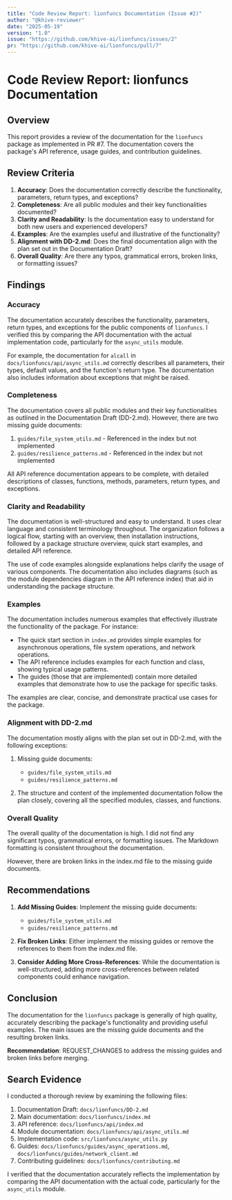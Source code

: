 ```yaml
---
title: "Code Review Report: lionfuncs Documentation (Issue #2)"
author: "@khive-reviewer"
date: "2025-05-19"
version: "1.0"
issue: "https://github.com/khive-ai/lionfuncs/issues/2"
pr: "https://github.com/khive-ai/lionfuncs/pull/7"
---
```


# Code Review Report: lionfuncs Documentation

## Overview

This report provides a review of the documentation for the `lionfuncs` package
as implemented in PR #7. The documentation covers the package's API reference,
usage guides, and contribution guidelines.

## Review Criteria

1. **Accuracy**: Does the documentation correctly describe the functionality,
   parameters, return types, and exceptions?
2. **Completeness**: Are all public modules and their key functionalities
   documented?
3. **Clarity and Readability**: Is the documentation easy to understand for both
   new users and experienced developers?
4. **Examples**: Are the examples useful and illustrative of the functionality?
5. **Alignment with DD-2.md**: Does the final documentation align with the plan
   set out in the Documentation Draft?
6. **Overall Quality**: Are there any typos, grammatical errors, broken links,
   or formatting issues?

## Findings

### Accuracy

The documentation accurately describes the functionality, parameters, return
types, and exceptions for the public components of `lionfuncs`. I verified this
by comparing the API documentation with the actual implementation code,
particularly for the `async_utils` module.

For example, the documentation for `alcall` in
`docs/lionfuncs/api/async_utils.md` correctly describes all parameters, their
types, default values, and the function's return type. The documentation also
includes information about exceptions that might be raised.

### Completeness

The documentation covers all public modules and their key functionalities as
outlined in the Documentation Draft (DD-2.md). However, there are two missing
guide documents:

1. `guides/file_system_utils.md` - Referenced in the index but not implemented
2. `guides/resilience_patterns.md` - Referenced in the index but not implemented

All API reference documentation appears to be complete, with detailed
descriptions of classes, functions, methods, parameters, return types, and
exceptions.

### Clarity and Readability

The documentation is well-structured and easy to understand. It uses clear
language and consistent terminology throughout. The organization follows a
logical flow, starting with an overview, then installation instructions,
followed by a package structure overview, quick start examples, and detailed API
reference.

The use of code examples alongside explanations helps clarify the usage of
various components. The documentation also includes diagrams (such as the module
dependencies diagram in the API reference index) that aid in understanding the
package structure.

### Examples

The documentation includes numerous examples that effectively illustrate the
functionality of the package. For instance:

- The quick start section in `index.md` provides simple examples for
  asynchronous operations, file system operations, and network operations.
- The API reference includes examples for each function and class, showing
  typical usage patterns.
- The guides (those that are implemented) contain more detailed examples that
  demonstrate how to use the package for specific tasks.

The examples are clear, concise, and demonstrate practical use cases for the
package.

### Alignment with DD-2.md

The documentation mostly aligns with the plan set out in DD-2.md, with the
following exceptions:

1. Missing guide documents:
   - `guides/file_system_utils.md`
   - `guides/resilience_patterns.md`

2. The structure and content of the implemented documentation follow the plan
   closely, covering all the specified modules, classes, and functions.

### Overall Quality

The overall quality of the documentation is high. I did not find any significant
typos, grammatical errors, or formatting issues. The Markdown formatting is
consistent throughout the documentation.

However, there are broken links in the index.md file to the missing guide
documents.

## Recommendations

1. **Add Missing Guides**: Implement the missing guide documents:
   - `guides/file_system_utils.md`
   - `guides/resilience_patterns.md`

2. **Fix Broken Links**: Either implement the missing guides or remove the
   references to them from the index.md file.

3. **Consider Adding More Cross-References**: While the documentation is
   well-structured, adding more cross-references between related components
   could enhance navigation.

## Conclusion

The documentation for the `lionfuncs` package is generally of high quality,
accurately describing the package's functionality and providing useful examples.
The main issues are the missing guide documents and the resulting broken links.

**Recommendation**: REQUEST_CHANGES to address the missing guides and broken
links before merging.

## Search Evidence

I conducted a thorough review by examining the following files:

1. Documentation Draft: `docs/lionfuncs/DD-2.md`
2. Main documentation: `docs/lionfuncs/index.md`
3. API reference: `docs/lionfuncs/api/index.md`
4. Module documentation: `docs/lionfuncs/api/async_utils.md`
5. Implementation code: `src/lionfuncs/async_utils.py`
6. Guides: `docs/lionfuncs/guides/async_operations.md`,
   `docs/lionfuncs/guides/network_client.md`
7. Contributing guidelines: `docs/lionfuncs/contributing.md`

I verified that the documentation accurately reflects the implementation by
comparing the API documentation with the actual code, particularly for the
`async_utils` module.
